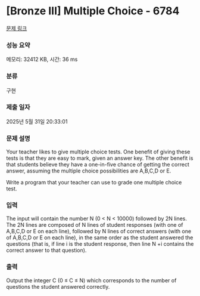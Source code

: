 # [Bronze III] Multiple Choice - 6784 

[문제 링크](https://www.acmicpc.net/problem/6784) 

### 성능 요약

메모리: 32412 KB, 시간: 36 ms

### 분류

구현

### 제출 일자

2025년 5월 31일 20:33:01

### 문제 설명

<p>Your teacher likes to give multiple choice tests. One benefit of giving these tests is that they are easy to mark, given an answer key. The other benefit is that students believe they have a one-in-five chance of getting the correct answer, assuming the multiple choice possibilities are A,B,C,D or E.</p>

<p>Write a program that your teacher can use to grade one multiple choice test.</p>

### 입력 

 <p>The input will contain the number N (0 < N < 10000) followed by 2N lines. The 2N lines are composed of N lines of student responses (with one of A,B,C,D or E on each line), followed by N lines of correct answers (with one of A,B,C,D or E on each line), in the same order as the student answered the questions (that is, if line i is the student response, then line N +i contains the correct answer to that question).</p>

### 출력 

 <p>Output the integer C (0 ≤ C ≤ N) which corresponds to the number of questions the student answered correctly.</p>

